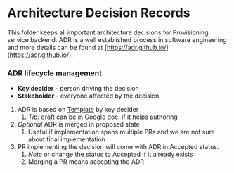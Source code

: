 # Architecture Decision Records

This folder keeps all important architecture decisions for Provisioning service backend.
ADR is a well established process in software engineering and more details can be found at [https://adr.github.io/](https://adr.github.io/).

### ADR lifecycle management

* **Key decider** - person driving the decision
* **Stakeholder** - everyone affected by the decision

1. ADR is based on [Template](000-template.md) by key decider
   1. _Tip:_ draft can be in Google doc, if it helps authoring
2. _Optional_ ADR is merged in proposed state
   1. Useful if implementation spans multiple PRs and we are not sure about final implementation
3. PR implementing the decision will come with ADR in Accepted status.
   1. _Note_ or change the status to Accepted if it already exists
   2. Merging a PR means accepting the ADR
